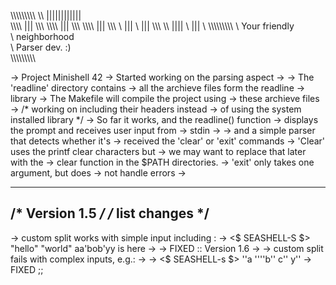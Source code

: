 \\\\\\\\\\\\\\\\\\
\\\ |||||||||||| \
\\\\\\\ ||| \\\\\\
\\\\\\\ ||| \\\\\\
\\\\\\\ ||| \\\\\\
\ ||| \ ||| \\\\\\
\\\\ |||| \ ||| \\
\\\\\\\\\\\\\\\\\\
\ Your friendly  \
\ neighborhood   \
\ Parser dev. :) \
\\\\\\\\\\\\\\\\\\

-> Project Minishell 42
-> Started working on the parsing aspect
-> 
-> The 'readline' directory contains
-> all the archieve files form the readline
-> library
-> The Makefile will compile the project using
-> these archieve files
-> /* working on including their headers instead
-> of using the system installed library */
-> So far it works, and the readline() function
-> displays the prompt and receives user input from
-> stdin
->
-> and a simple parser that detects whether it's 
-> received the 'clear' or 'exit' commands
-> 'Clear' uses the printf clear characters but
-> we may want to replace that later with the
-> clear function in the $PATH directories.
-> 'exit' only takes one argument, but does
-> not handle errors
->
  _________________
 /*  Version 1.5 */
/* list changes */
-----------------

-> custom split works with simple input including :
-> <$ SEASHELL-S $> "hello" "world" aa'bob'yy is here
->
-> FIXED :: Version 1.6
-> -> custom split fails with complex inputs, e.g.:
-> -> <$ SEASHELL-s $> ''a ''''b'' c'' y''
-> FIXED ;;
